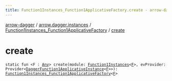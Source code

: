 ```yaml
---
title: Function1Instances_Function1ApplicativeFactory.create - arrow-dagger
---
```


[arrow-dagger](../../index.html) / [arrow.dagger.instances](../index.html) / [Function1Instances_Function1ApplicativeFactory](index.html) / [create](./create.html)

# create

`static fun <F : `[`Any`](https://kotlinlang.org/api/latest/jvm/stdlib/kotlin/-any/index.html)`> create(module: `[`Function1Instances`](../-function1-instances/index.html)`<`[`F`](create.html#F)`>, evProvider: Provider<`[`DaggerFunction1ApplicativeInstance`](../-dagger-function1-applicative-instance/index.html)`<`[`F`](create.html#F)`>>): `[`Function1Instances_Function1ApplicativeFactory`](index.html)`<`[`F`](create.html#F)`>`